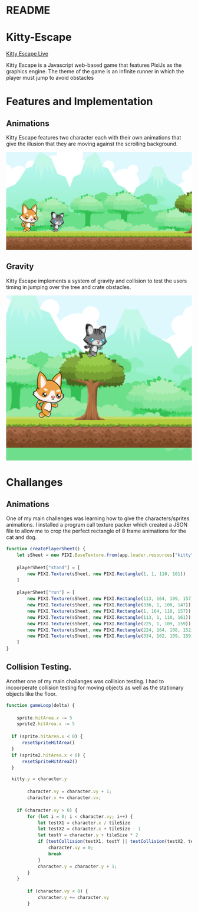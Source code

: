 # README

# Kitty-Escape

[Kitty Escape Live](https://fiona4life19.github.io/Kitty-Escape/)

Kitty Escape is a Javascript web-based game that features PixiJs as the graphics engine. The theme of the game is an infinite runner in which the player must jump to avoid obstacles

# Features and Implementation 

## Animations

Kitty Escape features two character each with their own animations that give the illusion that they are moving against the scrolling background. 

![Animations](/images/animations.png) 


## Gravity

Kitty Escape implements a system of gravity and collision to test the users timing in jumping over the tree and crate obstacles.

![Gravity](images/jumping.png) 

# Challanges

## Animations

One of my main challenges was learning how to give the characters/sprites animations. I installed a program call texture packer which created a JSON file to allow me to crop the perfect rectangle of 8 frame animations for the cat and dog.

```Javascript
function createPlayerSheet() {
    let sSheet = new PIXI.BaseTexture.from(app.loader.resources["kitty"].url)

    playerSheet["stand"] = [
        new PIXI.Texture(sSheet, new PIXI.Rectangle(1, 1, 110, 161))
    ]

    playerSheet["run"] = [
        new PIXI.Texture(sSheet, new PIXI.Rectangle(113, 164, 109, 157)),
        new PIXI.Texture(sSheet, new PIXI.Rectangle(336, 1, 108, 147)),
        new PIXI.Texture(sSheet, new PIXI.Rectangle(1, 164, 110, 157)),
        new PIXI.Texture(sSheet, new PIXI.Rectangle(113, 1, 110, 161)),
        new PIXI.Texture(sSheet, new PIXI.Rectangle(225, 1, 109, 159)),
        new PIXI.Texture(sSheet, new PIXI.Rectangle(224, 164, 108, 152)),
        new PIXI.Texture(sSheet, new PIXI.Rectangle(334, 162, 109, 159)),
    ]
}
```

## Collision Testing. 

Another one of my main challanges was collision testing. I had to incoorperate collision testing for moving objects as well as the stationary objects like the floor.

```Javascript
function gameLoop(delta) {
  
    sprite.hitArea.x -= 5
    sprite2.hitArea.x -= 5
    
  if (sprite.hitArea.x < 0) {
      resetSpriteHitArea()
  }
  if (sprite2.hitArea.x < 0) {
      resetSpriteHitArea2()
  }
```

```Javascript
  kitty.y = character.y

        character.vy = character.vy + 1;
        character.x += character.vx;

    if (character.vy > 0) {
        for (let i = 0; i < character.vy; i++) {
            let testX1 = character.x / tileSize
            let testX2 = character.x + tileSize - 1
            let testY = character.y + tileSize * 2
            if (testCollision(testX1, testY || testCollision(testX2, testY1))) {
                character.vy = 0;
                break
            }
            character.y = character.y + 1;
        }
    }

        if (character.vy < 0) {
            character.y += character.vy
        }

```




